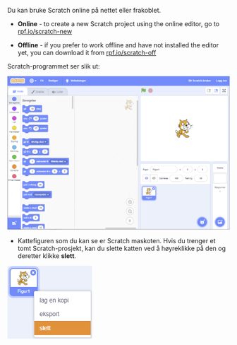 Du kan bruke Scratch online på nettet eller frakoblet.

+ **Online** - to create a new Scratch project using the online editor, go to <a href="https://rpf.io/scratch-new" target="_blank">rpf.io/scratch-new</a>

+ **Offline** - if you prefer to work offline and have not installed the editor yet, you can download it from <a href="https://rpf.io/scratch-off" target="_blank">rpf.io/scratch-off</a>

Scratch-programmet ser slik ut:

![skjermbilde](images/scratch-editor.png)

+ Kattefiguren som du kan se er Scratch maskoten. Hvis du trenger et tomt Scratch-prosjekt, kan du slette katten ved å høyreklikke på den og deretter klikke **slett**.

![skjermbilde](images/delete.png)